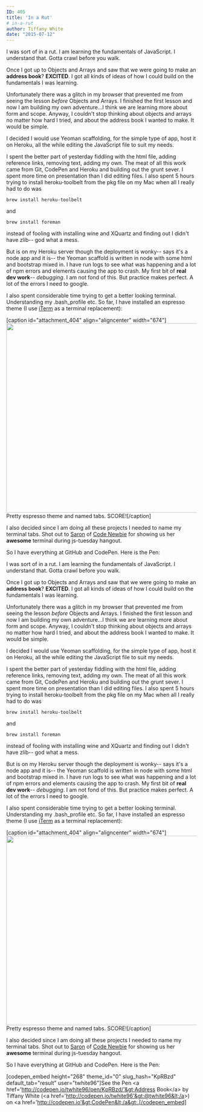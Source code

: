```yaml
---
ID: 405
title: 'In a Rut'
# in-a-rut
author: Tiffany White
date: "2015-07-12"
---
```



I was sort of in a rut. I am learning the fundamentals of JavaScript. I understand that. Gotta crawl before you walk.

Once I got up to Objects and Arrays and saw that we were going to make an **address book**? **EXCITED**. I got all kinds of ideas of how I could build on the fundamentals I was learning.

Unfortunately there was a glitch in my browser that prevented me from seeing the lesson *before* Objects and Arrays. I finished the first lesson and now I am building my own adventure...I think we are learning more about form and scope. Anyway, I couldn't stop thinking about objects and arrays no matter how hard I tried, and about the address book I wanted to make. It would be simple.

I decided I would use Yeoman scaffolding, for the simple type of app, host it on Heroku, all the while editing the JavaScript file to suit my needs.

I spent the better part of yesterday fiddling with the html file, adding reference links, removing text, adding my own. The meat of all this work came from Git, CodePen and Heroku and building out the grunt sever. I spent more time on presentation than I did editing files. I also spent 5 hours trying to install heroku-toolbelt from the pkg file on my Mac when all I really had to do was

~~~~
brew install heroku-toolbelt
~~~~
and

~~~~
brew install foreman
~~~~

instead of fooling with installing wine and XQuartz and finding out I didn't have zlib-- god what a mess.

But is on my Heroku server though the deployment is wonky-- says it's a node app and it is-- the Yeoman scaffold is written in node with some html and bootstrap mixed in. I have run logs to see what was happening and a lot of npm errors and elements causing the app to crash. My first bit of **real dev work**-- *debugging*. I am not fond of this. But practice makes perfect. A lot of the errors I need to google.

I also spent considerable time trying to get a better looking terminal. Understanding my .bash_profile etc. So far, I have installed an espresso theme (I use [iTerm](https://www.iterm2.com/) as a terminal replacement):

[caption id="attachment_404" align="aligncenter" width="674"]<a href="https://helloburgh.me/wp-content/uploads/2015/07/iterm.jpg"><img class="wp-image-404 " src="https://helloburgh.me/wp-content/uploads/2015/07/iterm.jpg" alt="" width="674" height="500" /></a> Pretty espresso theme and named tabs. SCORE![/caption]

I also decided since I am doing all these projects I needed to name my terminal tabs. Shot out to [Saron](https://mobile.twitter.com/saronyitbarek) of [Code Newbie](http://www.codenewbie.org/) for showing us her **awesome** terminal during js-tuesday hangout.

So I have everything at GitHub and CodePen. Here is the Pen:




I was sort of in a rut. I am learning the fundamentals of JavaScript. I understand that. Gotta crawl before you walk.

Once I got up to Objects and Arrays and saw that we were going to make an **address book**? **EXCITED**. I got all kinds of ideas of how I could build on the fundamentals I was learning.

Unfortunately there was a glitch in my browser that prevented me from seeing the lesson *before* Objects and Arrays. I finished the first lesson and now I am building my own adventure...I think we are learning more about form and scope. Anyway, I couldn't stop thinking about objects and arrays no matter how hard I tried, and about the address book I wanted to make. It would be simple.

I decided I would use Yeoman scaffolding, for the simple type of app, host it on Heroku, all the while editing the JavaScript file to suit my needs.

I spent the better part of yesterday fiddling with the html file, adding reference links, removing text, adding my own. The meat of all this work came from Git, CodePen and Heroku and building out the grunt sever. I spent more time on presentation than I did editing files. I also spent 5 hours trying to install heroku-toolbelt from the pkg file on my Mac when all I really had to do was

~~~~
brew install heroku-toolbelt
~~~~
and

~~~~
brew install foreman
~~~~

instead of fooling with installing wine and XQuartz and finding out I didn't have zlib-- god what a mess.

But is on my Heroku server though the deployment is wonky-- says it's a node app and it is-- the Yeoman scaffold is written in node with some html and bootstrap mixed in. I have run logs to see what was happening and a lot of npm errors and elements causing the app to crash. My first bit of **real dev work**-- *debugging*. I am not fond of this. But practice makes perfect. A lot of the errors I need to google.

I also spent considerable time trying to get a better looking terminal. Understanding my .bash_profile etc. So far, I have installed an espresso theme (I use [iTerm](https://www.iterm2.com/) as a terminal replacement):

[caption id="attachment_404" align="aligncenter" width="674"]<a href="https://helloburgh.me/wp-content/uploads/2015/07/iterm.jpg"><img class="wp-image-404 " src="https://helloburgh.me/wp-content/uploads/2015/07/iterm.jpg" alt="" width="674" height="500" /></a> Pretty espresso theme and named tabs. SCORE![/caption]

I also decided since I am doing all these projects I needed to name my terminal tabs. Shot out to [Saron](https://mobile.twitter.com/saronyitbarek) of [Code Newbie](http://www.codenewbie.org/) for showing us her **awesome** terminal during js-tuesday hangout.

So I have everything at GitHub and CodePen. Here is the Pen:





[codepen_embed height="268" theme_id="0" slug_hash="KpRBzd" default_tab="result" user="twhite96"]See the Pen &lt;a href='http://codepen.io/twhite96/pen/KpRBzd/'&gt;Address Book&lt;/a&gt; by Tiffany White (&lt;a href='http://codepen.io/twhite96'&gt;@twhite96&lt;/a&gt;) on &lt;a href='http://codepen.io'&gt;CodePen&lt;/a&gt;.[/codepen_embed]